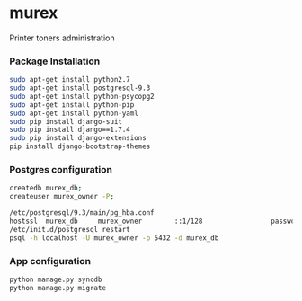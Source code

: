 # murex
Printer toners administration


### Package Installation
```bash
sudo apt-get install python2.7
sudo apt-get install postgresql-9.3
sudo apt-get install python-psycopg2
sudo apt-get install python-pip
sudo apt-get install python-yaml
sudo pip install django-suit
sudo pip install django==1.7.4
sudo pip install django-extensions
pip install django-bootstrap-themes
```
### Postgres configuration
```bash
createdb murex_db;
createuser murex_owner -P;

/etc/postgresql/9.3/main/pg_hba.conf
hostssl  murex_db     murex_owner        ::1/128                 password
/etc/init.d/postgresql restart
psql -h localhost -U murex_owner -p 5432 -d murex_db
```
### App configuration
```bash
python manage.py syncdb
python manage.py migrate
```


